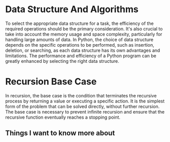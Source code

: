 # Data Structure And Algorithms
To select the appropriate data structure for a task, the efficiency of the required operations should be the primary consideration. It's also crucial to take into account the memory usage and space complexity, particularly for handling large amounts of data. In Python, the choice of data structure depends on the specific operations to be performed, such as insertion, deletion, or searching, as each data structure has its own advantages and limitations. The performance and efficiency of a Python program can be greatly enhanced by selecting the right data structure.

# Recursion Base Case
In recursion, the base case is the condition that terminates the recursive process by returning a value or executing a specific action. It is the simplest form of the problem that can be solved directly, without further recursion. The base case is necessary to prevent infinite recursion and ensure that the recursive function eventually reaches a stopping point.

## Things I want to know more about
